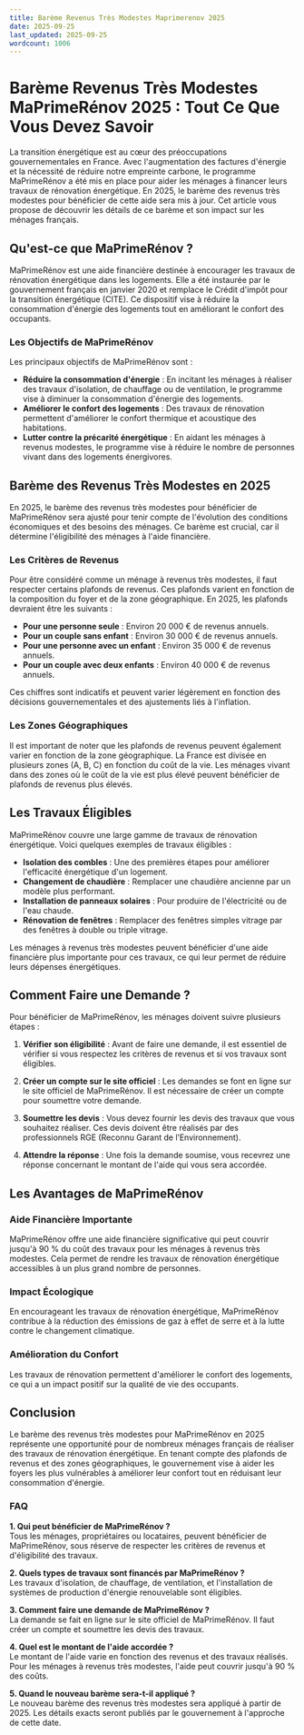 ```yaml
---
title: Barème Revenus Très Modestes Maprimerenov 2025
date: 2025-09-25
last_updated: 2025-09-25
wordcount: 1006
---
```


# Barème Revenus Très Modestes MaPrimeRénov 2025 : Tout Ce Que Vous Devez Savoir

La transition énergétique est au cœur des préoccupations gouvernementales en France. Avec l'augmentation des factures d'énergie et la nécessité de réduire notre empreinte carbone, le programme MaPrimeRénov a été mis en place pour aider les ménages à financer leurs travaux de rénovation énergétique. En 2025, le barème des revenus très modestes pour bénéficier de cette aide sera mis à jour. Cet article vous propose de découvrir les détails de ce barème et son impact sur les ménages français.

## Qu'est-ce que MaPrimeRénov ?

MaPrimeRénov est une aide financière destinée à encourager les travaux de rénovation énergétique dans les logements. Elle a été instaurée par le gouvernement français en janvier 2020 et remplace le Crédit d'impôt pour la transition énergétique (CITE). Ce dispositif vise à réduire la consommation d'énergie des logements tout en améliorant le confort des occupants.

### Les Objectifs de MaPrimeRénov

Les principaux objectifs de MaPrimeRénov sont :

- **Réduire la consommation d'énergie** : En incitant les ménages à réaliser des travaux d'isolation, de chauffage ou de ventilation, le programme vise à diminuer la consommation d'énergie des logements.
- **Améliorer le confort des logements** : Des travaux de rénovation permettent d'améliorer le confort thermique et acoustique des habitations.
- **Lutter contre la précarité énergétique** : En aidant les ménages à revenus modestes, le programme vise à réduire le nombre de personnes vivant dans des logements énergivores.

## Barème des Revenus Très Modestes en 2025

En 2025, le barème des revenus très modestes pour bénéficier de MaPrimeRénov sera ajusté pour tenir compte de l'évolution des conditions économiques et des besoins des ménages. Ce barème est crucial, car il détermine l'éligibilité des ménages à l'aide financière.

### Les Critères de Revenus

Pour être considéré comme un ménage à revenus très modestes, il faut respecter certains plafonds de revenus. Ces plafonds varient en fonction de la composition du foyer et de la zone géographique. En 2025, les plafonds devraient être les suivants :

- **Pour une personne seule** : Environ 20 000 € de revenus annuels.
- **Pour un couple sans enfant** : Environ 30 000 € de revenus annuels.
- **Pour une personne avec un enfant** : Environ 35 000 € de revenus annuels.
- **Pour un couple avec deux enfants** : Environ 40 000 € de revenus annuels.

Ces chiffres sont indicatifs et peuvent varier légèrement en fonction des décisions gouvernementales et des ajustements liés à l'inflation.

### Les Zones Géographiques

Il est important de noter que les plafonds de revenus peuvent également varier en fonction de la zone géographique. La France est divisée en plusieurs zones (A, B, C) en fonction du coût de la vie. Les ménages vivant dans des zones où le coût de la vie est plus élevé peuvent bénéficier de plafonds de revenus plus élevés.

## Les Travaux Éligibles

MaPrimeRénov couvre une large gamme de travaux de rénovation énergétique. Voici quelques exemples de travaux éligibles :

- **Isolation des combles** : Une des premières étapes pour améliorer l'efficacité énergétique d'un logement.
- **Changement de chaudière** : Remplacer une chaudière ancienne par un modèle plus performant.
- **Installation de panneaux solaires** : Pour produire de l'électricité ou de l'eau chaude.
- **Rénovation de fenêtres** : Remplacer des fenêtres simples vitrage par des fenêtres à double ou triple vitrage.

Les ménages à revenus très modestes peuvent bénéficier d'une aide financière plus importante pour ces travaux, ce qui leur permet de réduire leurs dépenses énergétiques.

## Comment Faire une Demande ?

Pour bénéficier de MaPrimeRénov, les ménages doivent suivre plusieurs étapes :

1. **Vérifier son éligibilité** : Avant de faire une demande, il est essentiel de vérifier si vous respectez les critères de revenus et si vos travaux sont éligibles.
   
2. **Créer un compte sur le site officiel** : Les demandes se font en ligne sur le site officiel de MaPrimeRénov. Il est nécessaire de créer un compte pour soumettre votre demande.

3. **Soumettre les devis** : Vous devez fournir les devis des travaux que vous souhaitez réaliser. Ces devis doivent être réalisés par des professionnels RGE (Reconnu Garant de l’Environnement).

4. **Attendre la réponse** : Une fois la demande soumise, vous recevrez une réponse concernant le montant de l'aide qui vous sera accordée.

## Les Avantages de MaPrimeRénov

### Aide Financière Importante

MaPrimeRénov offre une aide financière significative qui peut couvrir jusqu'à 90 % du coût des travaux pour les ménages à revenus très modestes. Cela permet de rendre les travaux de rénovation énergétique accessibles à un plus grand nombre de personnes.

### Impact Écologique

En encourageant les travaux de rénovation énergétique, MaPrimeRénov contribue à la réduction des émissions de gaz à effet de serre et à la lutte contre le changement climatique.

### Amélioration du Confort

Les travaux de rénovation permettent d'améliorer le confort des logements, ce qui a un impact positif sur la qualité de vie des occupants.

## Conclusion

Le barème des revenus très modestes pour MaPrimeRénov en 2025 représente une opportunité pour de nombreux ménages français de réaliser des travaux de rénovation énergétique. En tenant compte des plafonds de revenus et des zones géographiques, le gouvernement vise à aider les foyers les plus vulnérables à améliorer leur confort tout en réduisant leur consommation d'énergie. 

### FAQ

**1. Qui peut bénéficier de MaPrimeRénov ?**  
Tous les ménages, propriétaires ou locataires, peuvent bénéficier de MaPrimeRénov, sous réserve de respecter les critères de revenus et d'éligibilité des travaux.

**2. Quels types de travaux sont financés par MaPrimeRénov ?**  
Les travaux d'isolation, de chauffage, de ventilation, et l'installation de systèmes de production d'énergie renouvelable sont éligibles.

**3. Comment faire une demande de MaPrimeRénov ?**  
La demande se fait en ligne sur le site officiel de MaPrimeRénov. Il faut créer un compte et soumettre les devis des travaux.

**4. Quel est le montant de l'aide accordée ?**  
Le montant de l'aide varie en fonction des revenus et des travaux réalisés. Pour les ménages à revenus très modestes, l'aide peut couvrir jusqu'à 90 % des coûts.

**5. Quand le nouveau barème sera-t-il appliqué ?**  
Le nouveau barème des revenus très modestes sera appliqué à partir de 2025. Les détails exacts seront publiés par le gouvernement à l'approche de cette date.